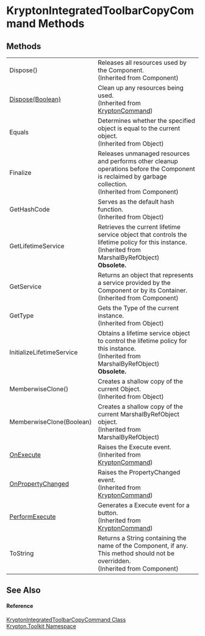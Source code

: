 # KryptonIntegratedToolbarCopyCommand Methods




## Methods
<table>
<tr>
<td>Dispose()</td>
<td>Releases all resources used by the Component.<br />(Inherited from Component)</td></tr>
<tr>
<td><a href="0d8f0e4c-8a2f-5dda-0a57-5ade6a4a1c27.md">Dispose(Boolean)</a></td>
<td>Clean up any resources being used.<br />(Inherited from <a href="405c9190-9a07-407c-9d40-1510447ccef6.md">KryptonCommand</a>)</td></tr>
<tr>
<td>Equals</td>
<td>Determines whether the specified object is equal to the current object.<br />(Inherited from Object)</td></tr>
<tr>
<td>Finalize</td>
<td>Releases unmanaged resources and performs other cleanup operations before the Component is reclaimed by garbage collection.<br />(Inherited from Component)</td></tr>
<tr>
<td>GetHashCode</td>
<td>Serves as the default hash function.<br />(Inherited from Object)</td></tr>
<tr>
<td>GetLifetimeService</td>
<td>Retrieves the current lifetime service object that controls the lifetime policy for this instance.<br />(Inherited from MarshalByRefObject)<br /><strong>Obsolete.</strong></td></tr>
<tr>
<td>GetService</td>
<td>Returns an object that represents a service provided by the Component or by its Container.<br />(Inherited from Component)</td></tr>
<tr>
<td>GetType</td>
<td>Gets the Type of the current instance.<br />(Inherited from Object)</td></tr>
<tr>
<td>InitializeLifetimeService</td>
<td>Obtains a lifetime service object to control the lifetime policy for this instance.<br />(Inherited from MarshalByRefObject)<br /><strong>Obsolete.</strong></td></tr>
<tr>
<td>MemberwiseClone()</td>
<td>Creates a shallow copy of the current Object.<br />(Inherited from Object)</td></tr>
<tr>
<td>MemberwiseClone(Boolean)</td>
<td>Creates a shallow copy of the current MarshalByRefObject object.<br />(Inherited from MarshalByRefObject)</td></tr>
<tr>
<td><a href="da30d24e-0c45-079e-5208-79752c57286c.md">OnExecute</a></td>
<td>Raises the Execute event.<br />(Inherited from <a href="405c9190-9a07-407c-9d40-1510447ccef6.md">KryptonCommand</a>)</td></tr>
<tr>
<td><a href="abcf8455-40e1-5e55-c02f-f890489c5be2.md">OnPropertyChanged</a></td>
<td>Raises the PropertyChanged event.<br />(Inherited from <a href="405c9190-9a07-407c-9d40-1510447ccef6.md">KryptonCommand</a>)</td></tr>
<tr>
<td><a href="008c8940-f907-5b7d-cb57-7bb3e1bce27e.md">PerformExecute</a></td>
<td>Generates a Execute event for a button.<br />(Inherited from <a href="405c9190-9a07-407c-9d40-1510447ccef6.md">KryptonCommand</a>)</td></tr>
<tr>
<td>ToString</td>
<td>Returns a String containing the name of the Component, if any. This method should not be overridden.<br />(Inherited from Component)</td></tr>
</table>

## See Also


#### Reference
<a href="8730e75a-9495-7fa0-7c18-0c0565535d3e.md">KryptonIntegratedToolbarCopyCommand Class</a>  
<a href="79d2eac2-21f4-54ff-7552-b20c33c30600.md">Krypton.Toolkit Namespace</a>  
